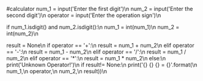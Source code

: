 #calculator
num_1 = input('Enter the first digit')\n
num_2 = input('Enter the second digit')\n
operator = input('Enter the operation sign')\n

if num_1.isdigit() and num_2.isdigit():\n
   num_1 = int(num_1)\n
   num_2 = int(num_2)\n

result = None\n
if operator == '+':\n
   result = num_1 + num_2\n
elif operator == '-':\n
   result = num_1 - num_2\n
elif operator == '/':\n
   result = num_1 / num_2\n
elif operator == '*':\n
   result = num_1 * num_2\n
else:\n
    print('Unknown Operator!')\n
if result!= None:\n
    print('{} {} {} = {}'.format(\n
       num_1,\n
       operator,\n
       num_2,\n
       result))\n
